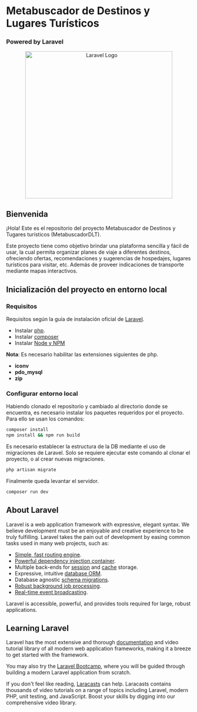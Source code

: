 # Metabuscador de Destinos y Lugares Turísticos

### Powered by Laravel
<p align="center"><a href="https://laravel.com" target="_blank"><img src="https://raw.githubusercontent.com/laravel/art/master/logo-lockup/5%20SVG/2%20CMYK/1%20Full%20Color/laravel-logolockup-cmyk-red.svg" width="400" alt="Laravel Logo"></a></p>

## Bienvenida

¡Hola! Este es el repositorio del proyecto Metabuscador de Destinos y Tugares
turísticos (MetabuscadorDLT).

Este proyecto tiene como objetivo brindar una plataforma sencilla y fácil de
usar, la cual permita organizar planes de viaje a diferentes destinos,
ofreciendo ofertas, recomendaciones y sugerencias de hospedajes, lugares
turísticos para visitar, etc. Además de proveer indicaciones de transporte
mediante mapas interactivos.

## Inicialización del proyecto en entorno local

### Requisitos

Requisitos según la guía de instalación oficial de [Laravel](https://laravel.com/docs/11.x/installation).

- Instalar [php](https://www.php.net/).
- Instalar [composer](https://getcomposer.org/)
- Instalar [Node y NPM](https://nodejs.org/)

**Nota**: Es necesario habilitar las extensiones siguientes de php.
- **iconv**
- **pdo\_mysql**
- **zip**

### Configurar entorno local

Habiendo clonado el repositorio y cambiado al directorio donde se encuentra, es
necesario instalar los paquetes requeridos por el proyecto. Para ello se usan
los comandos:

```sh
composer install
npm install && npm run build
```

Es necesario establecer la estructura de la DB mediante el uso de migraciones de
Laravel. Solo se requiere ejecutar este comando al clonar el proyecto, o al crear nuevas migraciones.

```sh
php artisan migrate
```

Finalmente queda levantar el servidor.

```sh
composer run dev
```

## About Laravel

Laravel is a web application framework with expressive, elegant syntax. We believe development must be an enjoyable and creative experience to be truly fulfilling. Laravel takes the pain out of development by easing common tasks used in many web projects, such as:

- [Simple, fast routing engine](https://laravel.com/docs/routing).
- [Powerful dependency injection container](https://laravel.com/docs/container).
- Multiple back-ends for [session](https://laravel.com/docs/session) and [cache](https://laravel.com/docs/cache) storage.
- Expressive, intuitive [database ORM](https://laravel.com/docs/eloquent).
- Database agnostic [schema migrations](https://laravel.com/docs/migrations).
- [Robust background job processing](https://laravel.com/docs/queues).
- [Real-time event broadcasting](https://laravel.com/docs/broadcasting).

Laravel is accessible, powerful, and provides tools required for large, robust applications.

## Learning Laravel

Laravel has the most extensive and thorough [documentation](https://laravel.com/docs) and video tutorial library of all modern web application frameworks, making it a breeze to get started with the framework.

You may also try the [Laravel Bootcamp](https://bootcamp.laravel.com), where you will be guided through building a modern Laravel application from scratch.

If you don't feel like reading, [Laracasts](https://laracasts.com) can help. Laracasts contains thousands of video tutorials on a range of topics including Laravel, modern PHP, unit testing, and JavaScript. Boost your skills by digging into our comprehensive video library.